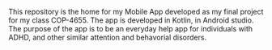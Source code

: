 This repository is the home for my Mobile App developed as my final project for my class COP-4655. 
The app is developed in Kotlin, in Android studio.
The purpose of the app is to be an everyday help app for individuals with ADHD, and other similar attention and behavorial disorders. 
